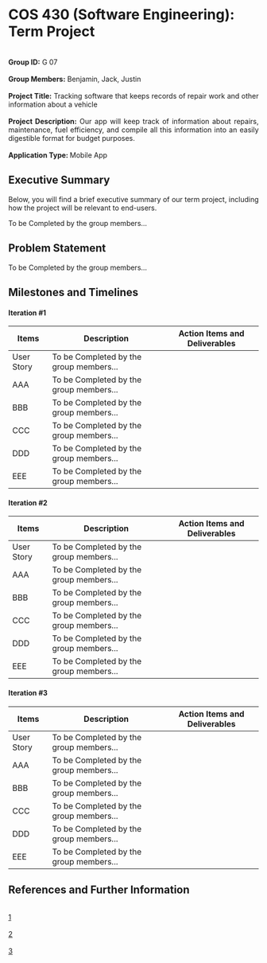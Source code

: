 # COS 430 (Software Engineering): Term Project

<p align="justify">
  <br> <strong>Group ID:</strong> G 07</br>
  <br> <strong>Group Members:</strong> Benjamin, Jack, Justin</br>
  <br> <strong>Project Title:</strong> Tracking software that keeps records of repair work and other information about a vehicle</br>
  <br> <strong>Project Description:</strong> Our app will keep track of information about repairs, maintenance, fuel efficiency, and compile all this information into an easily digestible format for budget purposes.</br>
  <br> <strong>Application Type: </strong>Mobile App</br>
 </p>

## Executive Summary

<p align="justify">
Below, you will find a brief executive summary of our term project, including how the project will be relevant to end-users.
</p>
<p align="justify">
To be Completed by the group members...
</p>

## Problem Statement

<p align="justify">
To be Completed by the group members...
</p>


## Milestones and Timelines

#### Iteration #1
| Items        | Description              | Action Items and Deliverables                                                             |
|--------------|--------------------------|-------------------------------------------------------------------------------------------|
|  User Story  | To be Completed by the group members...                                                                              |
|    AAA       | To be Completed by the group members...                                                                              |
|    BBB       | To be Completed by the group members...                                                                              |
|    CCC       | To be Completed by the group members...                                                                              |
|    DDD       | To be Completed by the group members...                                                                              |
|    EEE       | To be Completed by the group members...                                                                              |


#### Iteration #2
| Items        | Description              | Action Items and Deliverables                                                             |
|--------------|--------------------------|-------------------------------------------------------------------------------------------|
|  User Story  | To be Completed by the group members...                                                                              |
|    AAA       | To be Completed by the group members...                                                                              |
|    BBB       | To be Completed by the group members...                                                                              |
|    CCC       | To be Completed by the group members...                                                                              |
|    DDD       | To be Completed by the group members...                                                                              |
|    EEE       | To be Completed by the group members...                                                                              |



#### Iteration #3
| Items        | Description              | Action Items and Deliverables                                                             |
|--------------|--------------------------|-------------------------------------------------------------------------------------------|
|  User Story  | To be Completed by the group members...                                                                              |
|    AAA       | To be Completed by the group members...                                                                              |
|    BBB       | To be Completed by the group members...                                                                              |
|    CCC       | To be Completed by the group members...                                                                              |
|    DDD       | To be Completed by the group members...                                                                              |
|    EEE       | To be Completed by the group members...                                                                              |





## References and Further Information 

<br>[1](https://usm.maine.edu/)</br>
<br>[2](https://usm.maine.edu/)</br>
<br>[3](https://usm.maine.edu/)</br>
